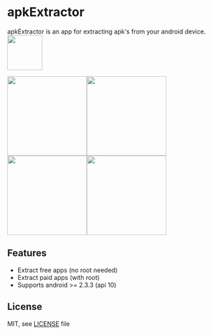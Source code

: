 # apkExtractor

apkExtractor is an app for extracting apk's from your android device.
<br>
<a href="https://f-droid.org/repository/browse/?fdid=axp.tool.apkextractor" target="_blank">
<img src="https://f-droid.org/badge/get-it-on.png" height="80"/>
</a>

<img src=https://raw.githubusercontent.com/axxapy/apkExtractor/screenshots/screenshots/one.png width=182><img src=https://raw.githubusercontent.com/axxapy/apkExtractor/screenshots/screenshots/two.png width=182><img src=https://raw.githubusercontent.com/axxapy/apkExtractor/screenshots/screenshots/three.png width=182><img src=https://raw.githubusercontent.com/axxapy/apkExtractor/screenshots/screenshots/four.png width=182>

Features
--------

* Extract free apps (no root needed)
* Extract paid apps (with root)
* Supports android >= 2.3.3 (api 10)

License
-------
MIT, see [LICENSE](https://raw.githubusercontent.com/axxapy/apkExtractor/master/LICENSE) file
